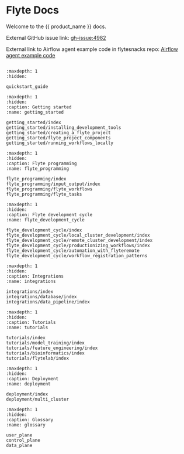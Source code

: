 # Flyte Docs

Welcome to the {{ product_name }} docs.

External GitHub issue link: <gh-issue:4982>

External link to Airflow agent example code in flytesnacks repo: [Airflow agent example code](integration:airflow_agent)

```{literalinclude} ../../sample_code/airflow_agent_example/airflow_example.py
```


```{toctree}
:maxdepth: 1
:hidden:

quickstart_guide
```

```{toctree}
:maxdepth: 1
:hidden:
:caption: Getting started
:name: getting_started

getting_started/index
getting_started/installing_development_tools
getting_started/creating_a_flyte_project
getting_started/flyte_project_components
getting_started/running_workflows_locally
```

```{toctree}
:maxdepth: 1
:hidden:
:caption: Flyte programming
:name: flyte_programming

flyte_programming/index
flyte_programming/input_output/index
flyte_programming/flyte_workflows
flyte_programming/flyte_tasks
```

```{toctree}
:maxdepth: 1
:hidden:
:caption: Flyte development cycle
:name: flyte_development_cycle

flyte_development_cycle/index
flyte_development_cycle/local_cluster_development/index
flyte_development_cycle/remote_cluster_development/index
flyte_development_cycle/productionizing_workflows/index
flyte_development_cycle/automation_with_flyteremote
flyte_development_cycle/workflow_registration_patterns
```

```{toctree}
:maxdepth: 1
:hidden:
:caption: Integrations
:name: integrations

integrations/index
integrations/database/index
integrations/data_pipeline/index
```

```{toctree}
:maxdepth: 1
:hidden:
:caption: Tutorials
:name: tutorials

tutorials/index
tutorials/model_training/index
tutorials/feature_engineering/index
tutorials/bioinformatics/index
tutorials/flytelab/index
```

```{toctree}
:maxdepth: 1
:hidden:
:caption: Deployment
:name: deployment

deployment/index
deployment/multi_cluster
```

```{toctree}
:maxdepth: 1
:hidden:
:caption: Glossary
:name: glossary

user_plane
control_plane
data_plane

```
